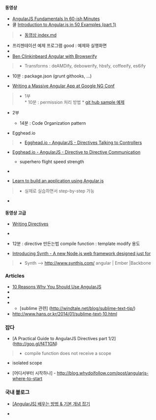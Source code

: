 
#### 동영상
* [AngularJS Fundamentals In 60-ish Minutes](http://goo.gl/ZjfJ9)
* 쿨 [Introduction to Angular.js in 50 Examples (part 1)](http://goo.gl/2Y20ma)
> * [동영상 index.md](http://goo.gl/0Lh7CT)
 * 프리젠테이션 예제 프로그램 good : 예제와 실행화면
 *
* [Ben Clinkinbeard Angular with Browserify](http://goo.gl/k69Iqj) 
> * Transforms : deAMDify, debowerify, hbsfy, coffeeify, es6ify
 * 10분 : package.json (grunt githooks, ...)
 
* [Writing a Massive Angular App at Google NG Conf](http://goo.gl/XTKJVF)
> * 1부  
 	* 10분 : permission 처리 방법
 	* [git hub sample 예제](https://gist.github.com/idosela/8421332)
 * 2부
  	*  14분 : Code Organization pattern


* Egghead.io 
> * [Egghead.io - AngularJS - Directives Talking to Controllers](http://goo.gl/APX8bu)
 * [Egghead.io - AngularJS - Directive to Directive Communication](http://goo.gl/4aLxRK) 
   * superhero flight speed strength 
 * []()
 
 

* [Learn to build an application using Angular.js](http://campus.codeschool.com/courses/shaping-up-with-angular-js/intro)
> * 실제로 실습하면서 step-by-step 가능

* 


#### 동영상 고급
 * [Writing Directives](http://goo.gl/GoJFn)
>
* 
* 12분 : directive 만든는법
 compile function : template modify 용도 
 

 * [Introducing Synth - A new Node.js web framework designed just for ](http://goo.gl/QudN0n)
> * Synth --> http://www.synthjs.com/ angular | Ember |Backbone






### Articles
* [10 Reasons Why You Should Use AngularJS](http://goo.gl/laiJFU)
* []()
* 
* * [sublime 관련] (http://windtale.net/blog/sublime-text-tip/)
* http://www.hans.or.kr/2014/01/sublime-text-10.html
### 잡다
* [A Practical Guide to AngularJS Directives part 1/2] (http://goo.gl/f4T1GN)
> * compile function does not receive a scope
 * isolated scope


* [어디서부터 시작하나] - http://blog.whydoifollow.com/post/angularjs-where-to-start

### 국내 블로그 
 * [[AngularJS] 배우는 방법 & 기본 개념 잡기](http://mobicon.tistory.com/281)


* 